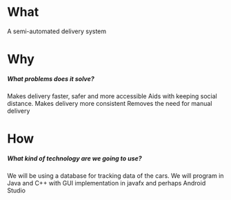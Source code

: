 # What
A semi-automated delivery system

# Why
##### What problems does it solve?
Makes delivery faster, safer and more accessible
Aids with keeping social distance.
Makes delivery more consistent
Removes the need for manual delivery

# How
##### What kind of technology are we going to use?
We will be using a database for tracking data of the cars.
We will program in Java and C++ with GUI implementation in javafx and perhaps Android Studio

